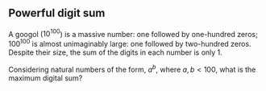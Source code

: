 ## Powerful digit sum

A googol ($10^{100}$) is a massive number: one followed by one-hundred zeros; $100^{100}$ is almost unimaginably large: one followed by two-hundred zeros. Despite their size, the sum of the digits in each number is only $1$.

Considering natural numbers of the form, $a^b$, where $a, b < 100$, what is the maximum digital sum?
